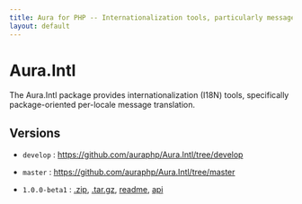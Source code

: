 ```yaml
---
title: Aura for PHP -- Internationalization tools, particularly message translation
layout: default
---
```


Aura.Intl
===========

The Aura.Intl package provides internationalization (I18N) tools, specifically package-oriented per-locale message translation.

Versions
--------

- `develop` : <https://github.com/auraphp/Aura.Intl/tree/develop>

- `master` : <https://github.com/auraphp/Aura.Intl/tree/master>

- `1.0.0-beta1` : [.zip](https://github.com/auraphp/Aura.Intl/zipball/1.0.0-beta1), [.tar.gz](https://github.com/auraphp/Aura.Intl/tarball/1.0.0-beta1), [readme](version/1.0.0-beta1/), [api](version/1.0.0-beta1/api/)

